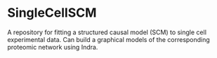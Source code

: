 # SingleCellSCM

A repository for fitting a structured causal model (SCM) to single cell experimental data. Can build a graphical models 
of the corresponding proteomic network using Indra.
